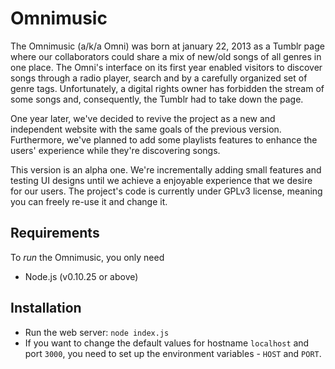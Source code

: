 Omnimusic
==============================

The Omnimusic (a/k/a Omni) was born at january 22, 2013 as a Tumblr page where our collaborators could share a mix of new/old songs of all genres in one place. The Omni's interface on its first year enabled visitors to discover songs through a radio player, search and by a carefully organized set of genre tags. Unfortunately, a digital rights owner has forbidden the stream of some songs and, consequently, the Tumblr had to take down the page.

One year later, we've decided to revive the project as a new and independent website with the same goals of the previous version. Furthermore, we've planned to add some playlists features to enhance the users' experience while they're discovering songs.

This version is an alpha one. We're incrementally adding small features and testing UI designs until we achieve a enjoyable experience that we desire for our users. The project's code is currently under GPLv3 license, meaning you can freely re-use it and change it.

Requirements
------------------------------
To *run* the Omnimusic, you only need
* Node.js (v0.10.25 or above)

Installation
------------------------------
* Run the web server: `node index.js`
* If you want to change the default values for hostname `localhost` and port `3000`, you need to set up the environment variables - `HOST` and `PORT`.
